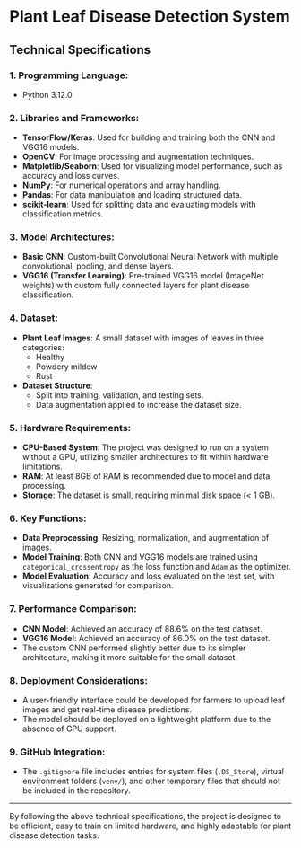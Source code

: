 # Plant Leaf Disease Detection System

## **Technical Specifications**

### 1. **Programming Language:**
   - Python 3.12.0

### 2. **Libraries and Frameworks:**
   - **TensorFlow/Keras**: Used for building and training both the CNN and VGG16 models.
   - **OpenCV**: For image processing and augmentation techniques.
   - **Matplotlib/Seaborn**: Used for visualizing model performance, such as accuracy and loss curves.
   - **NumPy**: For numerical operations and array handling.
   - **Pandas**: For data manipulation and loading structured data.
   - **scikit-learn**: Used for splitting data and evaluating models with classification metrics.

### 3. **Model Architectures:**
   - **Basic CNN**: Custom-built Convolutional Neural Network with multiple convolutional, pooling, and dense layers.
   - **VGG16 (Transfer Learning)**: Pre-trained VGG16 model (ImageNet weights) with custom fully connected layers for plant disease classification.

### 4. **Dataset:**
   - **Plant Leaf Images**: A small dataset with images of leaves in three categories:
     - Healthy
     - Powdery mildew
     - Rust
   - **Dataset Structure**:
     - Split into training, validation, and testing sets.
     - Data augmentation applied to increase the dataset size.

### 5. **Hardware Requirements:**
   - **CPU-Based System**: The project was designed to run on a system without a GPU, utilizing smaller architectures to fit within hardware limitations.
   - **RAM**: At least 8GB of RAM is recommended due to model and data processing.
   - **Storage**: The dataset is small, requiring minimal disk space (< 1 GB).

### 6. **Key Functions:**
   - **Data Preprocessing**: Resizing, normalization, and augmentation of images.
   - **Model Training**: Both CNN and VGG16 models are trained using `categorical_crossentropy` as the loss function and `Adam` as the optimizer.
   - **Model Evaluation**: Accuracy and loss evaluated on the test set, with visualizations generated for comparison.

### 7. **Performance Comparison:**
   - **CNN Model**: Achieved an accuracy of 88.6% on the test dataset.
   - **VGG16 Model**: Achieved an accuracy of 86.0% on the test dataset.
   - The custom CNN performed slightly better due to its simpler architecture, making it more suitable for the small dataset.

### 8. **Deployment Considerations:**
   - A user-friendly interface could be developed for farmers to upload leaf images and get real-time disease predictions.
   - The model should be deployed on a lightweight platform due to the absence of GPU support.

### 9. **GitHub Integration:**
   - The `.gitignore` file includes entries for system files (`.DS_Store`), virtual environment folders (`venv/`), and other temporary files that should not be included in the repository.

---

By following the above technical specifications, the project is designed to be efficient, easy to train on limited hardware, and highly adaptable for plant disease detection tasks.
